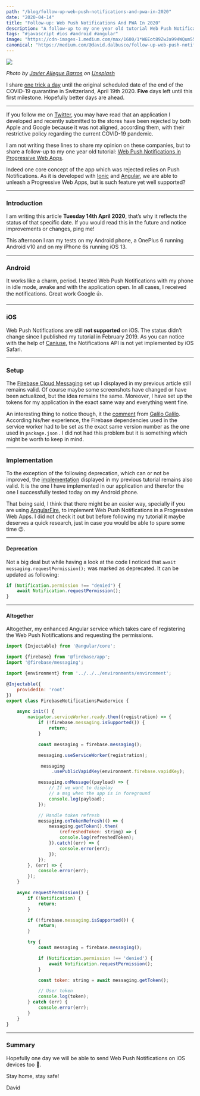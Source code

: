 ```yaml
---
path: "/blog/follow-up-web-push-notifications-and-pwa-in-2020"
date: "2020-04-14"
title: "Follow-up: Web Push Notifications And PWA In 2020"
description: "A follow-up to my one year old tutorial Web Push Notifications In Progressive Web Apps with Ionic And Angular"
tags: "#javascript #ios #android #angular"
image: "https://cdn-images-1.medium.com/max/1600/1*W6Eot89ZwJa994WQum55Sg.png"
canonical: "https://medium.com/@david.dalbusco/follow-up-web-push-notifications-and-pwa-in-2020-54d27fbc829a"
---
```


![](https://cdn-images-1.medium.com/max/1600/1*W6Eot89ZwJa994WQum55Sg.png)

_Photo by [Javier Allegue Barros](https://unsplash.com/@soymeraki?utm_source=unsplash&utm_medium=referral&utm_content=creditCopyText) on [Unsplash](https://unsplash.com/?utm_source=unsplash&utm_medium=referral&utm_content=creditCopyText)_

I share [one trick a day](https://medium.com/@david.dalbusco/one-trick-a-day-d-34-469a0336a07e) until the original scheduled date of the end of the COVID-19 quarantine in Switzerland, April 19th 2020. **Five** days left until this first milestone. Hopefully better days are ahead.

---

If you follow me on [Twitter](https://twitter.com/daviddalbusco), you may have read that an application I developed and recently submitted to the stores have been rejected by both Apple and Google because it was not aligned, according them, with their restrictive policy regarding the current COVID-19 pandemic.

I am not writing these lines to share my opinion on these companies, but to share a follow-up to my one year old tutorial: [Web Push Notifications in Progressive Web Apps](https://medium.com/@david.dalbusco/add-web-push-notifications-to-your-ionic-pwa-358f6ec53c6f).

Indeed one core concept of the app which was rejected relies on Push Notifications. As it is developed with [Ionic](https://ionicframework.com) and [Angular](https://angular.io), we are able to unleash a Progressive Web Apps, but is such feature yet well supported?

---

### Introduction

I am writing this article **Tuesday 14th April 2020**, that’s why it reflects the status of that specific date. If you would read this in the future and notice improvements or changes, ping me!

This afternoon I ran my tests on my Android phone, a OnePlus 6 running Android v10 and on my iPhone 6s running iOS 13.

---

### Android

It works like a charm, period. I tested Web Push Notifications with my phone in idle mode, awake and with the application open. In all cases, I received the notifications. Great work Google 👍.

---

### iOS

Web Push Notifications are still **not supported** on iOS. The status didn’t change since I published my tutorial in February 2019. As you can notice with the help of [Caniuse](https://caniuse.com/#search=notification), the Notifications API is not yet implemented by iOS Safari.

---

### Setup

The [Firebase Cloud Messaging](https://firebase.google.com/docs/cloud-messaging) set up I displayed in my previous article still remains valid. Of course maybe some screenshots have changed or have been actualized, but the idea remains the same. Moreover, I have set up the tokens for my application in the exact same way and everything went fine.

An interesting thing to notice though, it the [comment](https://medium.com/@galilo7g/good-tutorial-just-mention-the-need-to-specify-the-firebase-version-in-the-service-worker-that-e90d3d8a2231) from [Galilo Galilo](https://medium.com/@galilo7g). According his/her experience, the Firebase dependencies used in the service worker had to be set as the exact same version number as the one used in `package.json` . I did not had this problem but it is something which might be worth to keep in mind.

---

### Implementation

To the exception of the following deprecation, which can or not be improved, the [implementation](https://medium.com/@david.dalbusco/deeplinking-in-ionic-apps-with-branch-io-ba1a1c4ed227) displayed in my previous tutorial remains also valid. It is the one I have implemented in our application and therefor the one I successfully tested today on my Android phone.

That being said, I think that there might be an easier way, specially if you are using [AngularFire](https://github.com/angular/angularfire), to implement Web Push Notifications in a Progressive Web Apps. I did not check it out but before following my tutorial it maybe deserves a quick research, just in case you would be able to spare some time 😉.

---

#### Deprecation

Not a big deal but while having a look at the code I noticed that `await messaging.requestPermission();` was marked as deprecated. It can be updated as following:

```javascript
if (Notification.permission !== "denied") {
	await Notification.requestPermission();
}
```

---

#### Altogether

Altogether, my enhanced Angular service which takes care of registering the Web Push Notifications and requesting the permissions.

```javascript
import {Injectable} from '@angular/core';

import {firebase} from '@firebase/app';
import '@firebase/messaging';

import {environment} from '../../../environments/environment';

@Injectable({
    providedIn: 'root'
})
export class FirebaseNotificationsPwaService {

    async init() {
        navigator.serviceWorker.ready.then((registration) => {
            if (!firebase.messaging.isSupported()) {
                return;
            }

            const messaging = firebase.messaging();

            messaging.useServiceWorker(registration);

             messaging
                 .usePublicVapidKey(environment.firebase.vapidKey);

            messaging.onMessage((payload) => {
                // If we want to display
                // a msg when the app is in foreground
                console.log(payload);
            });

            // Handle token refresh
            messaging.onTokenRefresh(() => {
                messaging.getToken().then(
                    (refreshedToken: string) => {
                    console.log(refreshedToken);
                }).catch((err) => {
                    console.error(err);
                });
            });
        }, (err) => {
            console.error(err);
        });
    }

    async requestPermission() {
        if (!Notification) {
            return;
        }

        if (!firebase.messaging.isSupported()) {
            return;
        }

        try {
            const messaging = firebase.messaging();

            if (Notification.permission !== 'denied') {
                await Notification.requestPermission();
            }

            const token: string = await messaging.getToken();

            // User token
            console.log(token);
        } catch (err) {
            console.error(err);
        }
    }
}
```

---

### Summary

Hopefully one day we will be able to send Web Push Notifications on iOS devices too 🤞.

Stay home, stay safe!

David
